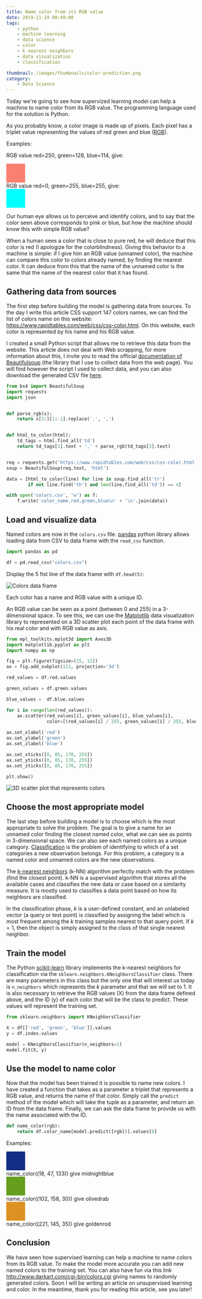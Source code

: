 ```yaml
---
title: Name color from its RGB value
date: 2019-11-29 08:49:00
tags:
	- python
	- machine learning
	- data science
	- color
	- k nearest neighbors
	- data visualization
	- classification

thumbnail: /images/thumbnails/color-prediction.png
category:
	- Data Science
---
```


Today we're going to see how supervized learning model can help a machine to name color from its RGB value. The programming language used for the solution is Python.

As you probably know, a color image is made up of pixels. Each pixel has a triplet value representing the values of red green and blue ([RGB](https://en.wikipedia.org/wiki/RGB_color_model)).

Examples: 

RGB value red=250, green=128, blue=114, give: <div style="height: 50px; width: 50px; background-color: rgb(250, 128, 114)"></div>
RGB value red=0, green=255, blue=255, give: <div style="height: 50px; width: 50px; background-color: rgb(0, 255, 255)"></div>

Our human eye allows us to perceive and identify colors, and to say that the color seen above corresponds to pink or blue, but how the machine should know this with simple RGB value?

When a human sees a color that is close to pure red, he will deduce that this color is red (I apologize for the colorblindness). Giving this behavior to a machine is simple: if I give him an RGB value (unnamed color), the machine can compare this color to colors already named, by finding the nearest color. It can deduce from this that the name of the unnamed color is the same that the name of the nearest color that it has found.

## Gathering data from sources

The first step before building the model is gathering data from sources. To the day I write this article CSS support 147 colors names, we can find the list of colors name on this website: https://www.rapidtables.com/web/css/css-color.html. On this website, each color is represented by his name and his RGB value. 

I created a small Python script that allows me to retrieve this data from the website. This article does not deal with Web scrapping, for more information about this, I invite you to read the official [documentation of Beautifulsoup](https://www.crummy.com/software/BeautifulSoup/bs4/doc/) (the library that I use to collect data from the web page). You will find however the script I used to collect data, and you can also download the generated CSV file   <a href="/files/colors.csv" download>here</a>.

```python
from bs4 import BeautifulSoup
import requests
import json


def parse_rgb(s):
    return s[3:][1:-1].replace('.', ',')


def html_to_color(html):
    td_tags = html.find_all('td')
    return td_tags[1].text + ',' + parse_rgb(td_tags[3].text)


req = requests.get('https://www.rapidtables.com/web/css/css-color.html')
soup = BeautifulSoup(req.text, 'html')

data = [html_to_color(line) for line in soup.find_all('tr')
        if not line.find('th') and len(line.find_all('td')) == 4]

with open('colors.csv', 'w') as f:
    f.write('color_name,red,green,blue\n' + '\n'.join(data))
```

## Load and visualize data

Named colors are now in the `colors.csv` file. [pandas](https://pandas.pydata.org/) python library allows loading data from CSV to data frame with the `read_csv` function.

```python
import pandas as pd

df = pd.read_csv("colors.csv")
```

Display the 5 fist line of the data frame with `df.head(5)`:

<img alt="Colors data frame" src="/images/color-df.png">

Each color has a name and RGB value with a unique ID.

An RGB value can be seen as a point (between 0 and 255) in a 3-dimensional space. To see this, we can use the [Matplotlib](https://matplotlib.org/) data visualization library to represented on a 3D scatter plot each point of the data frame with his real color and with RGB value as axis.

```python
from mpl_toolkits.mplot3d import Axes3D 
import matplotlib.pyplot as plt
import numpy as np

fig = plt.figure(figsize=(15, 12))
ax = fig.add_subplot(111, projection='3d')

red_values = df.red.values

green_values = df.green.values

blue_values =  df.blue.values

for i in range(len(red_values)):
    ax.scatter(red_values[i], green_values[i], blue_values[i], 
               color=[(red_values[i] / 255, green_values[i] / 255, blue_values[i] / 255)], s=70)
    
ax.set_xlabel('red')
ax.set_ylabel('green')
ax.set_zlabel('blue')

ax.set_xticks([0, 85, 170, 255])
ax.set_yticks([0, 85, 170, 255])
ax.set_zticks([0, 85, 170, 255])

plt.show()
```

<img alt="3D scatter plot that represents colors" src="/images/color-plot.png">

## Choose the most appropriate model

The last step before building a model is to choose which is the most appropriate to solve the problem. The goal is to give a name for an unnamed color finding the closest named color, what we can see as points in 3-dimensional space. We can also see each named colors as a unique category. [Classification](https://en.wikipedia.org/wiki/Statistical_classification) is the problem of identifying to which of a set categories a new observation belongs. For this problem, a category is a named color and unnamed colors are the new observations.

The [k-nearest neighbors](https://en.wikipedia.org/wiki/K-nearest_neighbors_algorithm) (k-NN) algorithm perfectly match with the problem (find the closest point). k-NN is a supervised algorithm that stores all the available cases and classifies the new data or case based on a similarity measure. It is mostly used to classifies a data point based on how its neighbors are classified.

In the classification phase, $k$ is a user-defined constant, and an unlabeled vector (a query or test point) is classified by assigning the label which is most frequent among the $k$ training samples nearest to that query point. If $k=1$, then the object is simply assigned to the class of that single nearest neighbor.

## Train the model

The Python [scikit-learn](https://scikit-learn.org/stable/index.html) library implements the k-nearest neighbors for classification via the `sklearn.neighbors.KNeighborsClassifier` class. There are many parameters in this class but the only one that will interest us today is `n_neighbors` which represents the $k$ parameter and that we will set to 1. 
It is also necessary to retrieve the RGB values (X) from the data frame defined above, and the ID (y) of each color that will be the class to predict. These values will represent the training set.

```python
from sklearn.neighbors import KNeighborsClassifier

X = df[['red', 'green', 'blue']].values
y = df.index.values

model = KNeighborsClassifier(n_neighbors=1)
model.fit(X, y)
```

## Use the model to name color

Now that the model has been trained it is possible to name new colors. I have created a function that takes as a parameter a triplet that represents a RGB value, and returns the name of that color. Simply call the `predict` method of the model which will take the tuple as a parameter, and return an ID from the data frame. Finally, we can ask the data frame to provide us with the name associated with the ID. 

```python
def name_color(rgb):
    return df.color_name[model.predict([rgb])].values[0]
```

Examples: 

<div style="height: 50px; width: 50px; background-color: rgb(18, 47, 133)"></div>
name_color((18, 47, 133)) give midnightblue

<div style="height: 50px; width: 50px; background-color: rgb(102, 158, 30)"></div>
name_color((102, 158, 30)) give olivedrab

<div style="height: 50px; width: 50px; background-color: rgb(221, 145, 35)"></div>
name_color((221, 145, 35)) give goldenrod

## Conclusion

We have seen how supervised learning can help a machine to name colors from its RGB value. To make the model more accurate you can add new named colors to the training set. You can also have fun via this link http://www.darkart.com/cgi-bin/colors.cgi giving names to randomly generated colors. Soon I will be writing an article on unsupervised learning and color. In the meantime, thank you for reading this article, see you later!